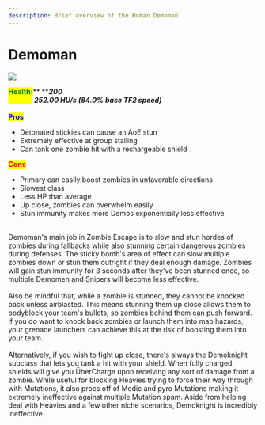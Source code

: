 ```yaml
---
description: Brief overview of the Human Demoman
---
```


# Demoman

![](../../../.gitbook/assets/Icon\_demoman\_blue.jpg)

<mark style="color:green;">**Health:**</mark>** **_**200**_\
<mark style="color:yellow;">**Speed:**</mark> _**252.00 HU/s (84.0% base TF2 speed)**_\
\
<mark style="color:blue;">**Pros**</mark>

* Detonated stickies can cause an AoE stun
* Extremely effective at group stalling
* Can tank one zombie hit with a rechargeable shield

<mark style="color:red;">**Cons**</mark>

* Primary can easily boost zombies in unfavorable directions
* Slowest class
* Less HP than average
* Up close, zombies can overwhelm easily
* Stun immunity makes more Demos exponentially less effective

\
Demoman's main job in Zombie Escape is to slow and stun hordes of zombies during fallbacks while also stunning certain dangerous zombies during defenses. The sticky bomb's area of effect can slow multiple zombies down or stun them outright if they deal enough damage. Zombies will gain stun immunity for 3 seconds after they've been stunned once, so multiple Demomen and Snipers will become less effective.\
\
Also be mindful that, while a zombie is stunned, they cannot be knocked back unless airblasted. This means stunning them up close allows them to bodyblock your team's bullets, so zombies behind them can push forward. If you do want to knock back zombies or launch them into map hazards, your grenade launchers can achieve this at the risk of boosting them into your team.\
\
Alternatively, if you wish to fight up close, there's always the Demoknight subclass that lets you tank a hit with your shield. When fully charged, shields will ﻿give you ÜberCharge upon receiving any sort of damage from a zombie. While useful for blocking Heavies trying to force their way through with Mutations, it also procs off of Medic and pyro Mutations making it extremely ineffective against multiple Mutation spam. Aside from helping deal with Heavies and a few other niche scenarios, Demoknight is incredibly ineffective.
